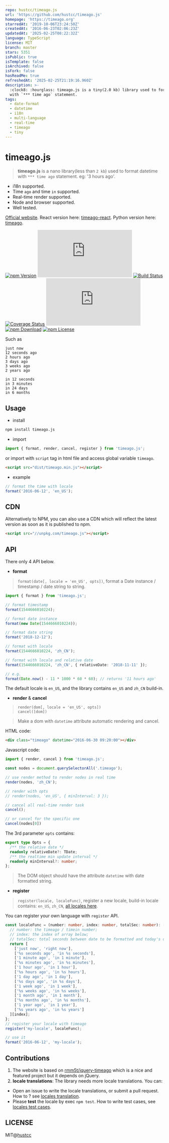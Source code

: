 ```yaml
---
repo: hustcc/timeago.js
url: 'https://github.com/hustcc/timeago.js'
homepage: 'https://timeago.org'
starredAt: '2019-10-06T23:24:50Z'
createdAt: '2016-06-23T02:06:23Z'
updatedAt: '2025-02-25T08:22:32Z'
language: TypeScript
license: MIT
branch: master
stars: 5351
isPublic: true
isTemplate: false
isArchived: false
isFork: false
hasReadMe: true
refreshedAt: '2025-02-25T21:19:16.960Z'
description: >-
  :clock8: :hourglass: timeago.js is a tiny(2.0 kb) library used to format date
  with `*** time ago` statement.
tags:
  - date-format
  - datetime
  - i18n
  - multi-language
  - real-time
  - timeago
  - tiny
---
```


# timeago.js

> **timeago.js** is a nano library(less than `2 kb`)  used to format datetime with `*** time ago` statement. eg: '3 hours ago'.

 - i18n supported.
 - Time `ago` and time `in` supported.
 - Real-time render supported.
 - Node and browser supported.
 - Well tested.

[Official website](https://timeago.org/). React version here: [timeago-react](https://github.com/hustcc/timeago-react). Python version here: [timeago](https://github.com/hustcc/timeago).

[![npm Version](https://img.shields.io/npm/v/timeago.js.svg)](https://www.npmjs.com/package/timeago.js)
[![unpkg](https://img.shields.io/npm/v/timeago.js?label=cdn)](https://unpkg.com/browse/timeago.js/)
[![Build Status](https://github.com/hustcc/timeago.js/workflows/build/badge.svg)](https://github.com/hustcc/timeago.js/actions)
[![Coverage Status](https://coveralls.io/repos/github/hustcc/timeago.js/badge.svg?branch=master)](https://coveralls.io/github/hustcc/timeago.js?branch=master)
[![Dist gzip](https://img.badgesize.io/https://unpkg.com/timeago.js/dist/timeago.min.js?compression=gzip)](https://unpkg.com/timeago.js/dist/timeago.min.js)
[![npm Download](https://img.shields.io/npm/dm/timeago.js.svg)](https://www.npmjs.com/package/timeago.js)
[![npm License](https://img.shields.io/npm/l/timeago.js.svg)](https://www.npmjs.com/package/timeago.js)


Such as

```plain
just now
12 seconds ago
2 hours ago
3 days ago
3 weeks ago
2 years ago

in 12 seconds
in 3 minutes
in 24 days
in 6 months
```


## Usage

 - install

```bash
npm install timeago.js
```

 - import

```ts
import { format, render, cancel, register } from 'timeago.js';
```

or import with `script` tag in html file and access global variable `timeago`.

```html
<script src="dist/timeago.min.js"></script>
```

 - example

```ts
// format the time with locale
format('2016-06-12', 'en_US');
```

## CDN 

Alternatively to NPM, you can also use a CDN which will reflect the latest version as soon as it is published to npm.

```html
<script src="//unpkg.com/timeago.js"></script>
```

## API

There only 4 API below.

 - **format**

> `format(date[, locale = 'en_US', opts])`, format a Date instance / timestamp / date string to string.

```ts
import { format } from 'timeago.js';

// format timestamp
format(1544666010224);

// format date instance
format(new Date(1544666010224));

// format date string
format('2018-12-12');

// format with locale
format(1544666010224, 'zh_CN');

// format with locale and relative date
format(1544666010224, 'zh_CN', { relativeDate: '2018-11-11' });

// e.g.
format(Date.now() - 11 * 1000 * 60 * 60); // returns '11 hours ago'
``` 

The default locale is `en_US`, and the library contains `en_US` and `zh_CN` build-in.

 - **render** & **cancel**
   
> `render(dom[, locale = 'en_US', opts])`  
> `cancel([dom])`

> Make a dom with `datetime` attribute automatic rendering and cancel.

HTML code:

```html
<div class="timeago" datetime="2016-06-30 09:20:00"></div>
```

Javascript code:

```ts
import { render, cancel } from 'timeago.js';

const nodes = document.querySelectorAll('.timeago');

// use render method to render nodes in real time
render(nodes, 'zh_CN');

// render with opts
// render(nodes, 'en_US', { minInterval: 3 });

// cancel all real-time render task
cancel();

// or cancel for the specific one
cancel(nodes[0])
```

The 3rd parameter `opts` contains:

```ts
export type Opts = {
  /** the relative date */
  readonly relativeDate?: TDate;
  /** the realtime min update interval */
  readonly minInterval?: number;
};
``` 

> The DOM object should have the attribute `datetime` with date formatted string.

 - **register**

> `register(locale, localeFunc)`, register a new locale, build-in locale contains: `en_US`, `zh_CN`, [all locales here](src/lang).

You can register your own language with `register` API.

```ts
const localeFunc = (number: number, index: number, totalSec: number): [string, string] => {
  // number: the timeago / timein number;
  // index: the index of array below;
  // totalSec: total seconds between date to be formatted and today's date;
  return [
    ['just now', 'right now'],
    ['%s seconds ago', 'in %s seconds'],
    ['1 minute ago', 'in 1 minute'],
    ['%s minutes ago', 'in %s minutes'],
    ['1 hour ago', 'in 1 hour'],
    ['%s hours ago', 'in %s hours'],
    ['1 day ago', 'in 1 day'],
    ['%s days ago', 'in %s days'],
    ['1 week ago', 'in 1 week'],
    ['%s weeks ago', 'in %s weeks'],
    ['1 month ago', 'in 1 month'],
    ['%s months ago', 'in %s months'],
    ['1 year ago', 'in 1 year'],
    ['%s years ago', 'in %s years']
  ][index];
};
// register your locale with timeago
register('my-locale', localeFunc);

// use it
format('2016-06-12', 'my-locale');
```


## Contributions

1. The website is based on [rmm5t/jquery-timeago](https://github.com/rmm5t/jquery-timeago) which is a nice and featured project but it depends on jQuery.
2. **locale translations**: The library needs more locale translations. You can:

 - Open an issue to write the locale translations, or submit a pull request. How to ? see [locales translation](src/lang/).
 - Please **test** the locale by exec `npm test`. How to write test cases, see [locales test cases](__tests__/lang/).


## LICENSE

MIT@[hustcc](https://github.com/hustcc)
